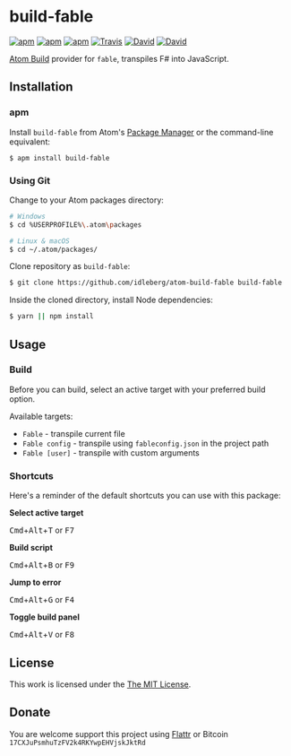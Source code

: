 # build-fable

[![apm](https://img.shields.io/apm/l/build-fable.svg?style=flat-square)](https://atom.io/packages/build-fable)
[![apm](https://img.shields.io/apm/v/build-fable.svg?style=flat-square)](https://atom.io/packages/build-fable)
[![apm](https://img.shields.io/apm/dm/build-fable.svg?style=flat-square)](https://atom.io/packages/build-fable)
[![Travis](https://img.shields.io/travis/idleberg/atom-build-fable.svg?style=flat-square)](https://travis-ci.org/idleberg/atom-build-fable)
[![David](https://img.shields.io/david/idleberg/atom-build-fable.svg?style=flat-square)](https://david-dm.org/idleberg/atom-build-fable)
[![David](https://img.shields.io/david/dev/idleberg/atom-build-fable.svg?style=flat-square)](https://david-dm.org/idleberg/atom-build-fable?type=dev)

[Atom Build](https://atombuild.github.io/) provider for `fable`, transpiles F# into JavaScript.

## Installation

### apm

Install `build-fable` from Atom's [Package Manager](http://flight-manual.atom.io/using-atom/sections/atom-packages/) or the command-line equivalent:

`$ apm install build-fable`

### Using Git

Change to your Atom packages directory:

```bash
# Windows
$ cd %USERPROFILE%\.atom\packages

# Linux & macOS
$ cd ~/.atom/packages/
```

Clone repository as `build-fable`:

```bash
$ git clone https://github.com/idleberg/atom-build-fable build-fable
```

Inside the cloned directory, install Node dependencies:

```bash
$ yarn || npm install
```

## Usage

### Build

Before you can build, select an active target with your preferred build option.

Available targets:

* `Fable` - transpile current file
* `Fable config` - transpile using `fableconfig.json` in the project path
* `Fable [user]` - transpile with custom arguments

### Shortcuts

Here's a reminder of the default shortcuts you can use with this package:

**Select active target**

<kbd>Cmd</kbd>+<kbd>Alt</kbd>+<kbd>T</kbd> or <kbd>F7</kbd>

**Build script**

<kbd>Cmd</kbd>+<kbd>Alt</kbd>+<kbd>B</kbd> or <kbd>F9</kbd>

**Jump to error**

<kbd>Cmd</kbd>+<kbd>Alt</kbd>+<kbd>G</kbd> or <kbd>F4</kbd>

**Toggle build panel**

<kbd>Cmd</kbd>+<kbd>Alt</kbd>+<kbd>V</kbd> or <kbd>F8</kbd>

## License

This work is licensed under the [The MIT License](LICENSE.md).

## Donate

You are welcome support this project using [Flattr](https://flattr.com/submit/auto?user_id=idleberg&url=https://github.com/idleberg/atom-build-fable) or Bitcoin `17CXJuPsmhuTzFV2k4RKYwpEHVjskJktRd`
